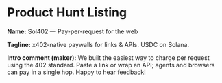 # Product Hunt Listing

**Name:** Sol402 — Pay-per-request for the web

**Tagline:** x402-native paywalls for links & APIs. USDC on Solana.

**Intro comment (maker):**
We built the easiest way to charge per request using the 402 standard.
Paste a link or wrap an API; agents and browsers can pay in a single hop.
Happy to hear feedback!
